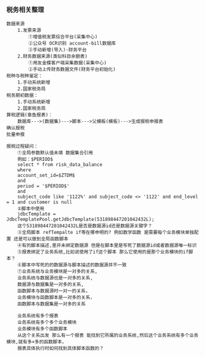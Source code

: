 ### 税务相关整理
    数据来源
        1.发票来源
            ①增值税发票综合平台(采集中心)
            ②公众号 OCR识别 account-bill数据库          
            ③手动新增(导入)-财务平台
        2.财务数据来源(类似科目余额表)
            ①用友金蝶客户端采集数据(采集中心)
            ②手动上传财务数据文件(财务平台初始化)
    税种与税种鉴定：
        1.手动系统新增
        2.国家税务局
    税务期初数据：
        1.手动系统新增
        2.国家税务局
    算税逻辑(章鱼报表)：
        数据库--->(数据集)--->脚本--->父模板(模板)--->生成报税申报表
    确认报税
    批量申报
    
    报税过程疑问：
        ①全局参数默认值未填 数据集合引用
        例如：$PERIOD$
        select * from risk_data_balance
        where
        account_set_id=$ZTDM$
        and
        period = '$PERIOD$'
        and
        subject_code like '1122%' and subject_code <> '1122' and end_level = 1 and customer is null
        ②脚本中使用
        jdbcTemplate = JdbcTemplatePool.getJdbcTemplate(531898447201042432L);
        这个531898447201042432L是否是数据源id还是数据源关键字？
        ③全局脚本 refTempalte if等在哪申明的? 例如数学函数 是需要每个业务模块单独配置 还是可以做到全局函数脚本
        ④有的脚本描述,里并未绑定数据源 但是在脚本里是写死了数据源id或者数据源唯一标识
        ⑤报表绑定了业务系统,比如说使用了if这个脚本 那么它使用的是那个业务模块的if脚本？
        ⑥脚本中写死的的数据源与脚本描述的数据源并不一致
        ⑦业务系统与业务模块是一对多的关系,
        业务系统与数据源也是一对多的关系,
        数据源与数据集是一对多的关系,
        函数脚本与数据源时一对一的关系，
        业务模块与函数脚本是一对多的关系，
        函数脚本与数据集是一对多的关系
        
        业务系统有多个报表 
        业务系统有多个多个业务模块
        业务模块有多个函数脚本
        从这个关系出发 那么有一个报表 能找到它所属的业务系统,然后这个业务系统有多个业务模块,就有多×多的函数脚本，
        报表具体执行时如何找到具体脚本函数的？
        
        
        
        
    
    
    
        
        
        
                
        
            
        
            